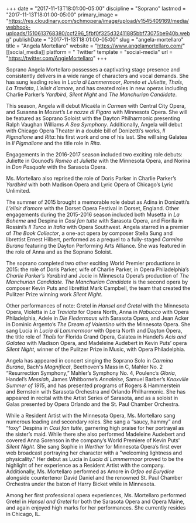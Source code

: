 +++
date = "2017-11-13T18:01:00-05:00"
discipline = "Soprano"
lastmod = "2017-11-13T18:01:00-05:00"
primary_image = "https://res.cloudinary.com/schmopera/image/upload/v1545409169/media/webhook-uploads/1510613768380/ccf296_5fbf0f325d32411885bbf73075be940b.webp"
publishDate = "2017-11-13T18:01:00-05:00"
slug = "angela-mortellaro"
title = "Angela Mortellaro"
website = "https://www.angelamortellaro.com/"
[[social_media]]
platform = " Twitter"
template = "social-media"
url = "https://twitter.com/AngieMortellaro"
+++

Soprano Angela Mortellaro possesses a captivating stage presence and consistently delivers in a wide range of characters and vocal demands. She has sung leading roles in *Lucia di Lammermoor*, *Roméo et Juliette*, *Thaïs*, *La Traviata*, *L’elisir d’amore*, and has created roles in new operas including Charlie Parker’s *Yardbird*, *Silent Night* and *The Manchurian Candidate*.
 
This season, Angela will debut Micaëla in *Carmen* with Central City Opera, and Susanna in Mozart’s *Le nozze di Figaro* with Minnesota Opera. She will be featured as Soprano Soloist with the Dayton Philharmonic presenting Ralph Vaughan Williams *A Sea Symphony*. Additionally, Angela will debut with Chicago Opera Theater in a double bill of Donizetti’s works, *Il Pigmalione* and *Rita*: his first work and one of his last. She will sing Galatea in *Il Pigmalione* and the title role in *Rita*.
 
Engagements in the 2016-2017 season included two exciting role debuts: Juliette in Gounod’s *Roméo et Juliette* with the Minnesota Opera, and Norina in *Don Pasquale* with the Sarasota Opera. 

Ms. Mortellaro also reprised the role of Doris Parker in Charlie Parker’s *Yardbird* with both Madison Opera and Lyric Opera of Chicago’s Lyric Unlimited.
 
The summer of 2015 brought a memorable role debut as Adina in Donizetti’s *L’elisir d’amore* with the Dorset Opera Festival in Dorset, England. Other engagements during the 2015-2016 season included both Musetta in *La Boheme* and Despina in *Cosí fan tutte* with Sarasota Opera, and Fiorilla in Rossini’s *Il Turco in Italia* with Opera Southwest. Angela starred in a premier of *The Book Collector*, a one-act opera by composer Stella Sung and librettist Ernest Hilbert, performed as a prequel to a fully-staged *Carmina Burana* featuring the Dayton Performing Arts Alliance. She was featured in the role of Anna and as the Soprano Soloist.

The soprano completed two other exciting World Premier productions in 2015: the role of Doris Parker, wife of Charlie Parker, in Opera Philadelphia’s *Charlie Parker’s Yardbird* and Jocie in Minnesota Opera’s production of *The Manchurian Candidate*. *The Manchurian Candidate* is the second opera by composer Kevin Puts and librettist Mark Campbell, the team that created the Pulitzer Prize winning work *Silent Night*.  
 
Other performances of note: Gretel in *Hansel and Gretel* with the Minnesota Opera, Violetta in *La Traviata* for Opera North, Anna in *Nabucco* with Opera Philadelphia, Adele in *Die Fledermaus* with Sarasota Opera, and Jean Acker in Dominic Argento’s *The Dream of Valentino* with the Minnesota Opera.  She sang Lucia in *Lucia di Lammermoor* with Opera North and Dayton Opera, the title role of *Thaïs* for Florida Grand Opera, Galatea in Handel’s *Acis and Galatea* with Madison Opera, and Madeleine Audebert in Kevin Puts’ opera *Silent Night*, winner of the Pulitzer Prize in Music, with Opera Philadelphia. 
 
Angela has appeared in concert singing the Soprano Solo in *Carmina Burana*, Bach's *Magnificat*, Beethoven's Mass in C, Mahler No. 2 “Resurrection Symphony,” Mahler’s Symphony No. 4, Poulenc’s *Gloria*, Handel’s *Messiah*, James Whitborne’s *Annaleise*, Samuel Barber’s *Knoxville Summer of 1915*, and has presented programs of Rogers & Hammerstein and Bernstein with Sarasota Orchestra and Orlando Philharmonic. She has appeared in recital with the Artist Series of Sarasota, and as a soloist in Galas presented by Opera Orlando and the St. Paul Chamber Orchestra.

While a Resident Artist with the Minnesota Opera, Ms. Mortellaro sang numerous leading and secondary roles. She sang a “saucy, hammy” and “foxy” Despina in *Così fan tutte*, garnering high praise for her portrayal as the sister’s maid.  While there she also performed Madeleine Audebert and covered Anna Sorenson in the company’s World Premiere of Kevin Puts' *Silent Night*. She sang Sophie in *Werther* for Minnesota Opera’s first ever web broadcast portraying her character with a "welcoming lightness and physicality." Her debut as Lucia in *Lucia di Lammermoor* proved to be the highlight of her experience as a Resident Artist with the company.  Additionally, Ms. Mortellaro performed as Amore in *Orfeo ed Eurydice* alongside countertenor David Daniel and the renowned St. Paul Chamber Orchestra under the baton of Harry Bicket while in Minnesota. 
 
Among her first professional opera experiences, Ms. Mortellaro performed Gretel in *Hansel and Gretel* for both the Sarasota Opera and Opera Maine, and again enjoyed high marks for her performances. She currently resides in Chicago, IL.
